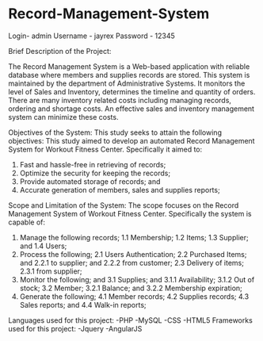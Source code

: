 # Record-Management-System


Login- admin
  Username - jayrex
  Password - 12345
  
  Brief Description of the Project:
                 
The Record Management System is a Web-based application with reliable database where members and supplies records are stored. This system is maintained by the department of Administrative Systems. It monitors the level of Sales and Inventory, determines the timeline and quantity of orders. There are many inventory related costs including managing records, ordering and shortage costs. An effective sales and inventory management system can minimize these costs.


Objectives of the System:
 This study seeks to attain the following objectives:
     This study aimed to develop an automated Record Management System for Workout Fitness Center. Specifically it aimed to:

1.	Fast and hassle-free in retrieving of records;
2.	Optimize the security for keeping the records;
3.	Provide automated storage of records;  and
4.	Accurate generation of members, sales and supplies reports;

Scope and Limitation of the System:
	The scope focuses on the Record Management System of Workout Fitness Center. Specifically the system is capable of:

1.	Manage the following records;
  1.1	Membership;
  1.2	Items; 
  1.3	Supplier; and
  1.4	Users;
2. Process the following;
  2.1 Users Authentication;
  2.2 Purchased Items; and
      2.2.1 to supplier; and
      2.2.2 from customer;
2.3 Delivery of items;
      2.3.1 from supplier;
3. Monitor the following; and
	3.1 Supplies; and
		3.1.1 Availability;
    3.1.2 Out of stock;
  3.2 Member;
		3.2.1 Balance; and
		3.2.2 Membership expiration;
4. Generate the following;
	4.1 Member records;
	4.2 Supplies records; 
	4.3 Sales reports;  and
	4.4 Walk-in reports; 

Languages used for this project:
	-PHP
	-MySQL
	-CSS
	-HTML5
Frameworks used for this project:
	-Jquery
	-AngularJS
